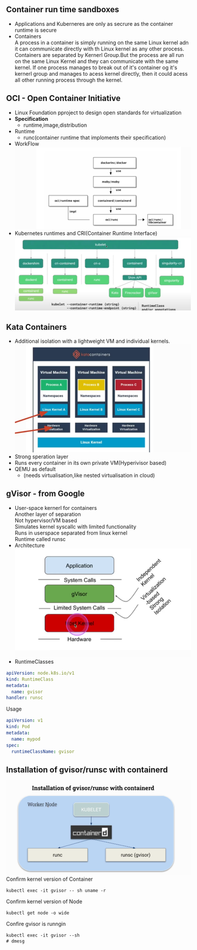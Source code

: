 ## Container run time sandboxes
- Applications and Kuberneres are only as secrure as the container runtime is secure 
- Containers  
A process in a container is simply running on the same Linux kernel adn it can communicate directly with th Linux kernel as any other process.  
Containers are separated by Kernerl Group.But the process are all run on the same Linux Kernel and they can communicate with the same kernel.
If one process manages to break out of it's container og it's kernerl group and manages to acess kernel directly, then it could acess all other running process through the kernel.
## OCI - Open Container Initiative
- Linux Foundation pproject to design open standards for virtualization
- **Specification**
  - runtime,image,distribution
- Runtime
  - runc(container runtime that imploments their specification)
- WorkFlow
![oci-workflow](./images/17/oci-workflow.PNG)
- Kubernetes runtimes and CRI(Container Runtime Interface)
![](./images/17/Kubernetes%20runtimes%20and%20CRI.PNG)
## Kata Containers
- Additional isolation with a lightweight VM and individual kernels.
![kata containers](./images/17/kata-containers.PNG)
- Strong speration layer
- Runs every container in its own private VM(Hyperivisor based)
- QEMU as default
  - (needs virtualisation,like nested virtualisation in cloud)
## gVisor - from Google
- User-space kernerl for containers  
Another layer of separation  
Not hypervisor/VM based  
Simulates kernel syscallc with limited functionality  
Runs in userspace separated from linux kernel  
Runtime called runsc
- Architecture
![](./images/17/gVisor-architecture.PNG)
- RuntimeClasses
```yaml
apiVersion: node.k8s.io/v1
kind: RuntimeClass
metadata:
  name: gvisor 
handler: runsc 
```
Usage
```yaml
apiVersion: v1
kind: Pod
metadata:
  name: mypod
spec:
  runtimeClassName: gvisor
```
## Installation of gvisor/runsc with containerd
![](./images/17/Installation%20of%20gvisor%20and%20runsc%20with%20containerd.PNG)
Confirm kernel version of Container
```console
kubectl exec -it gvisor -- sh uname -r
```
Confirm kernel version of Node
```console
kubectl get node -o wide
```
Confire gvisor is runngin 
```console
kubectl exec -it gvisor --sh
# dmesg
```




  